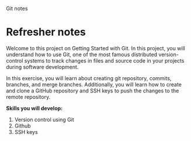 Git notes 
# Refresher notes

Welcome to this project on Getting Started with Git. In this project, you will understand how to use Git, one of the most famous distributed version-control systems to track changes in files and source code in your projects during software development.

In this exercise, you will learn about creating git repository, commits, branches, and merge branches. Additionally, you will learn how to create and clone a GitHub repository and SSH keys to push the changes to the remote repository.

**Skills you will develop:**

1. Version control using Git
2. Github
3. SSH keys
